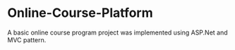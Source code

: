 # Online-Course-Platform
A basic online course program project was implemented using ASP.Net and MVC pattern.
